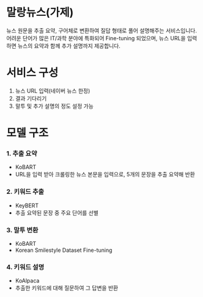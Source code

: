 # 말랑뉴스(가제)
뉴스 원문을 추출 요약, 구어체로 변환하여 질답 형태로 풀어 설명해주는 서비스입니다. 어려운 단어가 많은 IT/과학 분야에 특화되어 Fine-tuning 되었으며, 뉴스 URL을 입력하면 뉴스의 요약과 함께 추가 설명까지 제공합니다.
# 서비스 구성
1. 뉴스 URL 입력(네이버 뉴스 한정)
2. 결과 기다리기
3. 말투 및 추가 설명의 정도 설정 가능
# 모델 구조
### 1. 추출 요약
- KoBART
- URL을 입력 받아 크롤링한 뉴스 본문을 입력으로, 5개의 문장을 추출 요약해 반환
### 2. 키워드 추출
- KeyBERT
- 추출 요약된 문장 중 주요 단어를 선별
### 3. 말투 변환
- KoBART
- Korean Smilestyle Dataset Fine-tuning
### 4. 키워드 설명
- KoAlpaca
- 추출한 키워드에 대해 질문하여 그 답변을 반환
